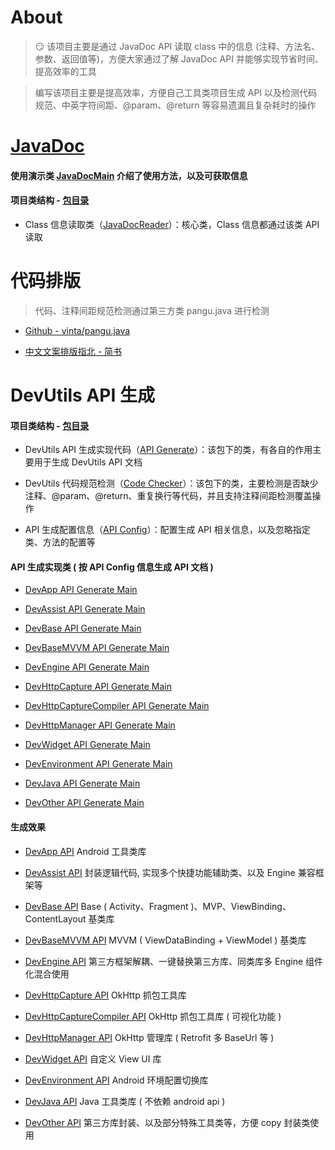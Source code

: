 
# About

> :smirk: 该项目主要是通过 JavaDoc API 读取 class 中的信息 (注释、方法名、参数、返回值等)，方便大家通过了解 JavaDoc API 并能够实现节省时间、提高效率的工具

> 编写该项目主要是提高效率，方便自己工具类项目生成 API 以及检测代码规范、中英字符间距、@param、@return 等容易遗漏且复杂耗时的操作



# [JavaDoc](https://github.com/afkT/JavaDoc)

#### 使用演示类 [JavaDocMain](https://github.com/afkT/JavaDoc/blob/master/src/main/java/javadoc/api/JavaDocMain.java) 介绍了使用方法，以及可获取信息

#### 项目类结构 - [包目录](https://github.com/afkT/JavaDoc/blob/master/src/main/java/javadoc/api)

- Class 信息读取类（[JavaDocReader](https://github.com/afkT/JavaDoc/blob/master/src/main/java/javadoc/api/JavaDocReader.java)）：核心类，Class 信息都通过该类 API 读取



# 代码排版

> 代码、注释间距规范检测通过第三方类 pangu.java 进行检测

- [Github - vinta/pangu.java](https://github.com/vinta/pangu.java)

- [中文文案排版指北 - 简书](https://www.jianshu.com/p/a05ecfe0fea5#%E4%B8%AD%E8%8B%B1%E6%96%87%E4%B9%8B%E9%97%B4%E9%9C%80%E8%A6%81%E5%A2%9E%E5%8A%A0%E7%A9%BA%E6%A0%BC)



# DevUtils API 生成

#### 项目类结构 - [包目录](https://github.com/afkT/JavaDoc/blob/master/src/main/java/javadoc/dev_utils)

- DevUtils API 生成实现代码（[API Generate](https://github.com/afkT/JavaDoc/blob/master/src/main/java/javadoc/dev_utils/assist)）：该包下的类，有各自的作用主要用于生成 DevUtils API 文档

- DevUtils 代码规范检测（[Code Checker](https://github.com/afkT/JavaDoc/blob/master/src/main/java/javadoc/dev_utils/check)）：该包下的类，主要检测是否缺少注释、@param、@return、重复换行等代码，并且支持注释间距检测覆盖操作

- API 生成配置信息（[API Config](https://github.com/afkT/JavaDoc/blob/master/src/main/java/javadoc/dev_utils/ApiConfig.java)）：配置生成 API 相关信息，以及忽略指定类、方法的配置等



#### API 生成实现类 ( 按 API Config 信息生成 API 文档 )

- [DevApp API Generate Main](https://github.com/afkT/JavaDoc/blob/master/src/main/java/javadoc/dev_utils/readme/DevApp_READMEMain.java)

- [DevAssist API Generate Main](https://github.com/afkT/JavaDoc/blob/master/src/main/java/javadoc/dev_utils/readme/DevAssist_READMEMain.java)

- [DevBase API Generate Main](https://github.com/afkT/JavaDoc/blob/master/src/main/java/javadoc/dev_utils/readme/DevBase_READMEMain.java)

- [DevBaseMVVM API Generate Main](https://github.com/afkT/JavaDoc/blob/master/src/main/java/javadoc/dev_utils/readme/DevBaseMVVM_READMEMain.java)

- [DevEngine API Generate Main](https://github.com/afkT/JavaDoc/blob/master/src/main/java/javadoc/dev_utils/readme/DevEngine_READMEMain.java)

- [DevHttpCapture API Generate Main](https://github.com/afkT/JavaDoc/blob/master/src/main/java/javadoc/dev_utils/readme/DevHttpCapture_READMEMain.java)

- [DevHttpCaptureCompiler API Generate Main](https://github.com/afkT/JavaDoc/blob/master/src/main/java/javadoc/dev_utils/readme/DevHttpCaptureCompiler_READMEMain.java)

- [DevHttpManager API Generate Main](https://github.com/afkT/JavaDoc/blob/master/src/main/java/javadoc/dev_utils/readme/DevHttpManager_READMEMain.java)

- [DevWidget API Generate Main](https://github.com/afkT/JavaDoc/blob/master/src/main/java/javadoc/dev_utils/readme/DevWidget_READMEMain.java)

- [DevEnvironment API Generate Main](https://github.com/afkT/JavaDoc/blob/master/src/main/java/javadoc/dev_utils/readme/DevEnvironment_READMEMain.java)

- [DevJava API Generate Main](https://github.com/afkT/JavaDoc/blob/master/src/main/java/javadoc/dev_utils/readme/DevJava_READMEMain.java)

- [DevOther API Generate Main](https://github.com/afkT/JavaDoc/blob/master/src/main/java/javadoc/dev_utils/readme/DevOther_READMEMain.java)



#### 生成效果

- [DevApp API](https://github.com/afkT/DevUtils/blob/master/lib/DevApp/README.md) Android 工具类库

- [DevAssist API](https://github.com/afkT/DevUtils/blob/master/lib/DevAssist/README.md) 封装逻辑代码, 实现多个快捷功能辅助类、以及 Engine 兼容框架等

- [DevBase API](https://github.com/afkT/DevUtils/blob/master/lib/DevBase/README.md) Base ( Activity、Fragment )、MVP、ViewBinding、ContentLayout 基类库

- [DevBaseMVVM API](https://github.com/afkT/DevUtils/blob/master/lib/DevBaseMVVM/README.md) MVVM ( ViewDataBinding + ViewModel ) 基类库

- [DevEngine API](https://github.com/afkT/DevUtils/blob/master/lib/DevEngine/README.md) 第三方框架解耦、一键替换第三方库、同类库多 Engine 组件化混合使用

- [DevHttpCapture API](https://github.com/afkT/DevUtils/blob/master/lib/DevHttpCapture/README.md) OkHttp 抓包工具库

- [DevHttpCaptureCompiler API](https://github.com/afkT/DevUtils/blob/master/lib/HttpCapture/README.md) OkHttp 抓包工具库 ( 可视化功能 )

- [DevHttpManager API](https://github.com/afkT/DevUtils/blob/master/lib/DevHttpManager/README.md) OkHttp 管理库 ( Retrofit 多 BaseUrl 等 )

- [DevWidget API](https://github.com/afkT/DevUtils/blob/master/lib/DevWidget/README_API.md) 自定义 View UI 库

- [DevEnvironment API](https://github.com/afkT/DevUtils/blob/master/lib/Environment) Android 环境配置切换库

- [DevJava API](https://github.com/afkT/DevUtils/blob/master/lib/DevJava/README.md) Java 工具类库 ( 不依赖 android api )

- [DevOther API](https://github.com/afkT/DevUtils/blob/master/lib/DevOther/README.md) 第三方库封装、以及部分特殊工具类等，方便 copy 封装类使用


